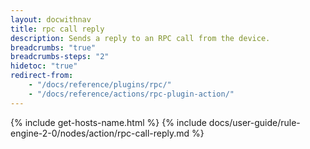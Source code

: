 ```yaml
---
layout: docwithnav
title: rpc call reply
description: Sends a reply to an RPC call from the device.
breadcrumbs: "true"
breadcrumbs-steps: "2"
hidetoc: "true"
redirect-from:
    - "/docs/reference/plugins/rpc/"
    - "/docs/reference/actions/rpc-plugin-action/"
---
```


{% include get-hosts-name.html %}
{% include docs/user-guide/rule-engine-2-0/nodes/action/rpc-call-reply.md %}
